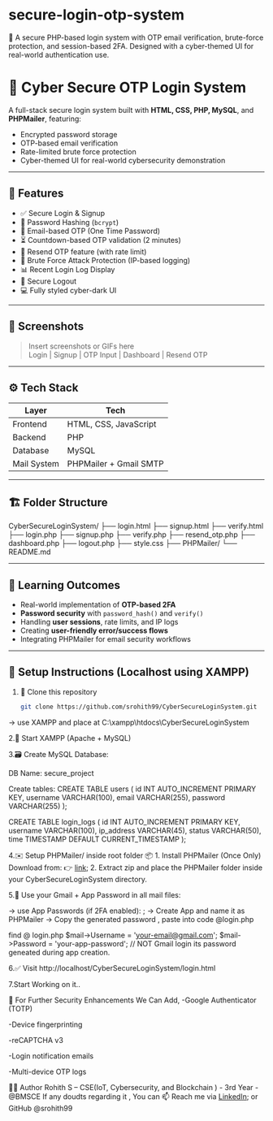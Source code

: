 # secure-login-otp-system
🔐 A secure PHP-based login system with OTP email verification, brute-force protection, and session-based 2FA. Designed with a cyber-themed UI for real-world authentication use. 

# 🔐 Cyber Secure OTP Login System

A full-stack secure login system built with **HTML, CSS, PHP, MySQL**, and **PHPMailer**, featuring:
- Encrypted password storage
- OTP-based email verification
- Rate-limited brute force protection
- Cyber-themed UI for real-world cybersecurity demonstration

---

## 🚀 Features

- ✅ Secure Login & Signup
- 🔐 Password Hashing (`bcrypt`)
- 📩 Email-based OTP (One Time Password)
- ⏳ Countdown-based OTP validation (2 minutes)
- 🔁 Resend OTP feature (with rate limit)
- 🔐 Brute Force Attack Protection (IP-based logging)
- 📊 Recent Login Log Display
- 🚪 Secure Logout
- 💻 Fully styled cyber-dark UI

---

## 📸 Screenshots

> Insert screenshots or GIFs here  
> Login | Signup | OTP Input | Dashboard | Resend OTP

---

## ⚙️ Tech Stack

| Layer       | Tech                         |
|-------------|------------------------------|
| Frontend    | HTML, CSS, JavaScript        |
| Backend     | PHP                          |
| Database    | MySQL                        |
| Mail System | PHPMailer + Gmail SMTP       |

---

## 🏗️ Folder Structure

CyberSecureLoginSystem/
├── login.html
├── signup.html
├── verify.html
├── login.php
├── signup.php
├── verify.php
├── resend_otp.php
├── dashboard.php
├── logout.php
├── style.css
├── PHPMailer/
└── README.md


---

## 🧠 Learning Outcomes

- Real-world implementation of **OTP-based 2FA**
- **Password security** with `password_hash()` and `verify()`
- Handling **user sessions**, rate limits, and IP logs
- Creating **user-friendly error/success flows**
- Integrating PHPMailer for email security workflows

---

## 🧪 Setup Instructions (Localhost using XAMPP)

1. 📁 Clone this repository  
   ```bash
   git clone https://github.com/srohith99/CyberSecureLoginSystem.git

  -> use XAMPP and place at C:\xampp\htdocs\CyberSecureLoginSystem
  
2.🔌 Start XAMPP (Apache + MySQL)

3.🗃️ Create MySQL Database:

  DB Name: secure_project

  Create tables:
  CREATE TABLE users (
  id INT AUTO_INCREMENT PRIMARY KEY,
  username VARCHAR(100),
  email VARCHAR(255),
  password VARCHAR(255)
);

CREATE TABLE login_logs (
  id INT AUTO_INCREMENT PRIMARY KEY,
  username VARCHAR(100),
  ip_address VARCHAR(45),
  status VARCHAR(50),
  time TIMESTAMP DEFAULT CURRENT_TIMESTAMP
);

4.✉️ Setup PHPMailer/ inside root folder
    📦 1. Install PHPMailer (Once Only)
            Download from:
              👉 [link](https://github.com/PHPMailer/PHPMailer);
        2. Extract zip and place the PHPMailer folder inside your CyberSecureLoginSystem directory.

5.🔐 Use your Gmail + App Password in all mail files:

   -> use App Passwords (if 2FA enabled): [](https://myaccount.google.com/apppasswords);
   -> Create App and name it as PHPMailer 
   -> Copy the generated password , paste into code @login.php

  find @ login.php
  $mail->Username = 'your-email@gmail.com';
  $mail->Password = 'your-app-password'; // NOT Gmail login its password geneated during app creation.
  
6.✅ Visit http://localhost/CyberSecureLoginSystem/login.html

7.Start Working on it..


🔐 For Further Security Enhancements We Can Add,
  -Google Authenticator (TOTP)

  -Device fingerprinting

  -reCAPTCHA v3

  -Login notification emails

  -Multi-device OTP logs


🧑‍💻 Author
Rohith S – CSE(IoT, Cybersecurity, and Blockchain ) - 3rd Year - @BMSCE
If any doudts regarding it , You can 
📫 Reach me via [LinkedIn](www.linkedin.com/in/rohith-s-0b845a313); or GitHub @srohith99


